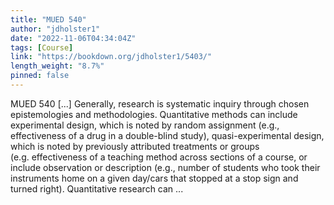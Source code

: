 ```yaml
---
title: "MUED 540"
author: "jdholster1"
date: "2022-11-06T04:34:04Z"
tags: [Course]
link: "https://bookdown.org/jdholster1/5403/"
length_weight: "8.7%"
pinned: false
---
```


MUED 540 [...] Generally, research is systematic inquiry through chosen epistemologies and methodologies. Quantitative methods can include experimental design, which is noted by random assignment (e.g., effectiveness of a drug in a double-blind study), quasi-experimental design, which is noted by previously attributed treatments or groups (e.g. effectiveness of a teaching method across sections of a course, or include observation or description (e.g., number of students who took their instruments home on a given day/cars that stopped at a stop sign and turned right). Quantitative research can  ...
